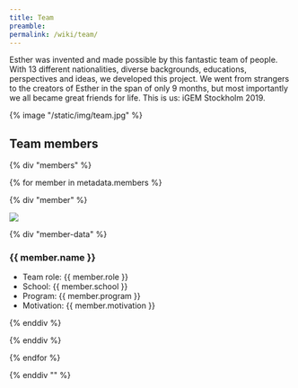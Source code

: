 ```yaml
---
title: Team
preamble:
permalink: /wiki/team/
---
```


[](https://www.notion.so/8f6262d406b04820aae6a788f03714d8#055894d39e624801a1eb8384a22314e0)

Esther was invented and made possible by this fantastic team of people. With 13 different nationalities, diverse backgrounds, educations, perspectives and ideas, we developed this project. We went from strangers to the creators of Esther in the span of only 9 months, but most importantly we all became great friends for life. This is us: iGEM Stockholm 2019.

{% image "/static/img/team.jpg"  %}

## Team members

{% div "members" %}

{% for member in metadata.members %}

{% div "member" %}

![]({{member.image}})

{% div "member-data" %}

### {{ member.name }}

-   Team role: {{ member.role }}
-   School: {{ member.school }}
-   Program: {{ member.program }}
-   Motivation: {{ member.motivation }}

{% enddiv %}

{% enddiv %}

{% endfor %}

{% enddiv "" %}
